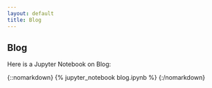 ```yaml
---
layout: default
title: Blog
---
```


## Blog

Here is a Jupyter Notebook on Blog:

{::nomarkdown}
{% jupyter_notebook blog.ipynb %}
{:/nomarkdown}
